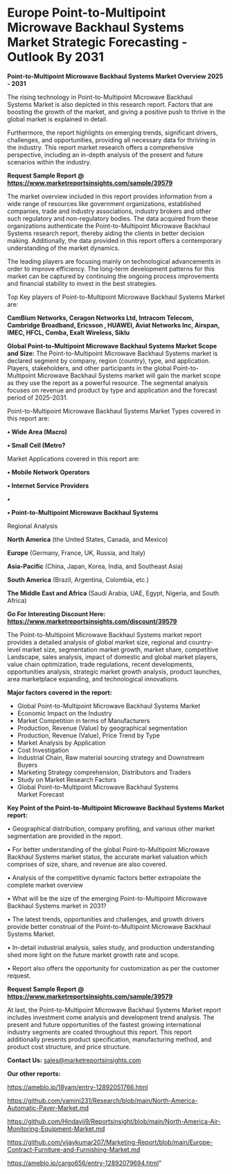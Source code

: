 # Europe Point-to-Multipoint Microwave Backhaul Systems Market Strategic Forecasting - Outlook By 2031

<Strong> Point-to-Multipoint Microwave Backhaul Systems Market Overview 2025 - 2031</strong>

The rising technology in Point-to-Multipoint Microwave Backhaul Systems Market is also depicted in this research report. Factors that are boosting the growth of the market, and giving a positive push to thrive in the global market is explained in detail.

Furthermore, the report highlights on emerging trends, significant drivers, challenges, and opportunities, providing all necessary data for thriving in the industry. This report market research offers a comprehensive perspective, including an in-depth analysis of the present and future scenarios within the industry.

<strong>Request Sample Report @ <a href=https://www.marketreportsinsights.com/sample/39579>https://www.marketreportsinsights.com/sample/39579</a></strong>

The market overview included in this report provides information from a wide range of resources like government organizations, established companies, trade and industry associations, industry brokers and other such regulatory and non-regulatory bodies. The data acquired from these organizations authenticate the Point-to-Multipoint Microwave Backhaul Systems research report, thereby aiding the clients in better decision making. Additionally, the data provided in this report offers a contemporary understanding of the market dynamics.

The leading players are focusing mainly on technological advancements in order to improve efficiency. The long-term development patterns for this market can be captured by continuing the ongoing process improvements and financial stability to invest in the best strategies.

Top Key players of Point-to-Multipoint Microwave Backhaul Systems Market are:

<strong>CamBium Networks, Ceragon Networks Ltd, Intracom Telecom, Cambridge Broadband, Ericsson , HUAWEI, Aviat Networks Inc, Airspan, IMEC, HFCL, Comba, Exalt Wireless, Siklu</strong>

<strong><b>Global Point-to-Multipoint Microwave Backhaul Systems Market Scope and Size:</b></strong>
The Point-to-Multipoint Microwave Backhaul Systems market is declared segment by company, region (country), type, and application. Players, stakeholders, and other participants in the global Point-to-Multipoint Microwave Backhaul Systems market will gain the market scope as they use the report as a powerful resource. The segmental analysis focuses on revenue and product by type and application and the forecast period of 2025-2031.

Point-to-Multipoint Microwave Backhaul Systems Market Types covered in this report are:

<strong>•  Wide Area (Macro)

•  Small Cell (Metro?</strong>

Market Applications covered in this report are:

<strong>•  Mobile Network Operators

•  Internet Service Providers

•  

•  Point-to-Multipoint Microwave Backhaul Systems</strong> 

Regional Analysis

<strong>North America</strong> (the United States, Canada, and Mexico)

<strong>Europe</strong> (Germany, France, UK, Russia, and Italy)

<strong>Asia-Pacific</strong> (China, Japan, Korea, India, and Southeast Asia)

<strong>South America</strong> (Brazil, Argentina, Colombia, etc.)

<strong>The Middle East and Africa</strong> (Saudi Arabia, UAE, Egypt, Nigeria, and South Africa)

<strong>Go For Interesting Discount Here: <a href=https://www.marketreportsinsights.com/discount/39579>https://www.marketreportsinsights.com/discount/39579</a></strong>

The Point-to-Multipoint Microwave Backhaul Systems market report provides a detailed analysis of global market size, regional and country-level market size, segmentation market growth, market share, competitive Landscape, sales analysis, impact of domestic and global market players, value chain optimization, trade regulations, recent developments, opportunities analysis, strategic market growth analysis, product launches, area marketplace expanding, and technological innovations.

<strong><b>Major factors covered in the report:</b></strong>
<ul>
  <li>Global Point-to-Multipoint Microwave Backhaul Systems Market </li>
  <li>Economic Impact on the Industry</li>
  <li>Market Competition in terms of Manufacturers</li>
  <li>Production, Revenue (Value) by geographical segmentation</li>
  <li>Production, Revenue (Value), Price Trend by Type</li>
  <li>Market Analysis by Application</li>
  <li>Cost Investigation</li>
  <li>Industrial Chain, Raw material sourcing strategy and Downstream Buyers</li>
  <li>Marketing Strategy comprehension, Distributors and Traders</li>
  <li>Study on Market Research Factors</li>
  <li>Global Point-to-Multipoint Microwave Backhaul Systems Market Forecast</li>
</ul>

<strong><b>Key Point of the Point-to-Multipoint Microwave Backhaul Systems Market report:</b></strong>

• Geographical distribution, company profiling, and various other market segmentation are provided in the report.

• For better understanding of the global Point-to-Multipoint Microwave Backhaul Systems market status, the accurate market valuation which comprises of size, share, and revenue are also covered.

• Analysis of the competitive dynamic factors better extrapolate the complete market overview

• What will be the size of the emerging Point-to-Multipoint Microwave Backhaul Systems market in 2031?

• The latest trends, opportunities and challenges, and growth drivers provide better construal of the Point-to-Multipoint Microwave Backhaul Systems Market.

• In-detail industrial analysis, sales study, and production understanding shed more light on the future market growth rate and scope.

• Report also offers the opportunity for customization as per the customer request.

<strong>Request Sample Report @ <a href=https://www.marketreportsinsights.com/sample/39579>https://www.marketreportsinsights.com/sample/39579</a></strong>

At last, the Point-to-Multipoint Microwave Backhaul Systems Market report includes investment come analysis and development trend analysis. The present and future opportunities of the fastest growing international industry segments are coated throughout this report. This report additionally presents product specification, manufacturing method, and product cost structure, and price structure.

<strong>Contact Us:</strong>
sales@marketreportsinsights.com

<strong>Our other reports:</strong>

<a href=https://ameblo.jp/18yam/entry-12892051766.html>https://ameblo.jp/18yam/entry-12892051766.html</a>

<a href=https://github.com/yamini231/Research/blob/main/North-America-Automatic-Paver-Market.md>https://github.com/yamini231/Research/blob/main/North-America-Automatic-Paver-Market.md</a>

<a href=https://github.com/Hindavii9/Reportsinsight/blob/main/North-America-Air-Monitoring-Equipment-Market.md>https://github.com/Hindavii9/Reportsinsight/blob/main/North-America-Air-Monitoring-Equipment-Market.md</a>

<a href=https://github.com/vijaykumar207/Marketing-Report/blob/main/Europe-Contract-Furniture-and-Furnishing-Market.md>https://github.com/vijaykumar207/Marketing-Report/blob/main/Europe-Contract-Furniture-and-Furnishing-Market.md</a>

<a href=https://ameblo.jp/cargo656/entry-12892079694.html>https://ameblo.jp/cargo656/entry-12892079694.html</a>"
